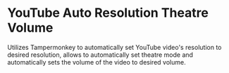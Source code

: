 # YouTube Auto Resolution Theatre Volume
 Utilizes Tampermonkey to automatically set YouTube video's resolution to desired resolution, allows to automatically set theatre mode and automatically sets the volume of the video to desired volume.
